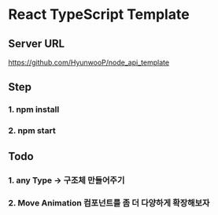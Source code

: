 # React TypeScript Template

## Server URL

https://github.com/HyunwooP/node_api_template

## Step

### 1. npm install

### 2. npm start

## Todo

### 1. any Type -> 구조체 만들어주기

### 2. Move Animation 컴포넌트를 좀 더 다양하게 확장해보자
